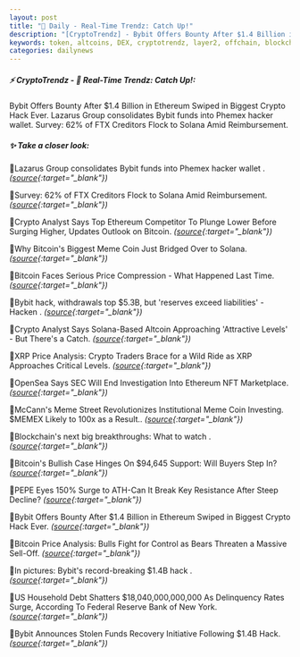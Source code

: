 ```yaml
---
layout: post
title: "🌇 Daily - Real-Time Trendz: Catch Up!"
description: "[CryptoTrendz] - Bybit Offers Bounty After $1.4 Billion in Ethereum Swiped in Biggest Crypto Hack Ever. Lazarus Group consolidates Bybit funds into Phemex hacker wallet. Survey: 62% of FTX Creditors Flock to Solana Amid Reimbursement."
keywords: token, altcoins, DEX, cryptotrendz, layer2, offchain, blockchains, btc, unlocks
categories: dailynews
---
```


##### ⚡ CryptoTrendz - 📌 *Real-Time Trendz: Catch Up!:*

Bybit Offers Bounty After $1.4 Billion in Ethereum Swiped in Biggest Crypto Hack Ever. Lazarus Group consolidates Bybit funds into Phemex hacker wallet. Survey: 62% of FTX Creditors Flock to Solana Amid Reimbursement.

##### ✨ *Take a closer look:*


🔹Lazarus Group consolidates Bybit funds into Phemex hacker wallet . *([source](https://s.avyag.com/p4j4){:target="_blank"})*

🔹Survey: 62% of FTX Creditors Flock to Solana Amid Reimbursement. *([source](https://s.avyag.com/zshg){:target="_blank"})*

🔹Crypto Analyst Says Top Ethereum Competitor To Plunge Lower Before Surging Higher, Updates Outlook on Bitcoin. *([source](https://s.avyag.com/s8g2){:target="_blank"})*

🔹Why Bitcoin's Biggest Meme Coin Just Bridged Over to Solana. *([source](https://s.avyag.com/uxpr){:target="_blank"})*

🔹Bitcoin Faces Serious Price Compression - What Happened Last Time. *([source](https://s.avyag.com/hqa9){:target="_blank"})*

🔹Bybit hack, withdrawals top $5.3B, but 'reserves exceed liabilities' - Hacken . *([source](https://s.avyag.com/jmz5){:target="_blank"})*

🔹Crypto Analyst Says Solana-Based Altcoin Approaching 'Attractive Levels' - But There's a Catch. *([source](https://s.avyag.com/45eq){:target="_blank"})*

🔹XRP Price Analysis: Crypto Traders Brace for a Wild Ride as XRP Approaches Critical Levels. *([source](https://s.avyag.com/h47e){:target="_blank"})*

🔹OpenSea Says SEC Will End Investigation Into Ethereum NFT Marketplace. *([source](https://s.avyag.com/78hu){:target="_blank"})*

🔹McCann's Meme Street Revolutionizes Institutional Meme Coin Investing. $MEMEX Likely to 100x as a Result.. *([source](https://s.avyag.com/y6fs){:target="_blank"})*

🔹Blockchain's next big breakthroughs: What to watch . *([source](https://s.avyag.com/8skz){:target="_blank"})*

🔹Bitcoin's Bullish Case Hinges On $94,645 Support: Will Buyers Step In? *([source](https://s.avyag.com/mrci){:target="_blank"})*

🔹PEPE Eyes 150% Surge to ATH-Can It Break Key Resistance After Steep Decline? *([source](https://s.avyag.com/sg1u){:target="_blank"})*

🔹Bybit Offers Bounty After $1.4 Billion in Ethereum Swiped in Biggest Crypto Hack Ever. *([source](https://s.avyag.com/ha48){:target="_blank"})*

🔹Bitcoin Price Analysis: Bulls Fight for Control as Bears Threaten a Massive Sell-Off. *([source](https://s.avyag.com/u2km){:target="_blank"})*

🔹In pictures: Bybit's record-breaking $1.4B hack . *([source](https://s.avyag.com/gvkp){:target="_blank"})*

🔹US Household Debt Shatters $18,040,000,000,000 As Delinquency Rates Surge, According To Federal Reserve Bank of New York. *([source](https://s.avyag.com/s2m3){:target="_blank"})*

🔹Bybit Announces Stolen Funds Recovery Initiative Following $1.4B Hack. *([source](https://s.avyag.com/uv1x){:target="_blank"})*
